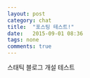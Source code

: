 ```yaml
---
layout: post
category: chat
title:  "포스팅 테스트!"
date:   2015-09-01 08:36
tags: none 
comments: true
---
```


스태틱 블로그 개설 테스트
